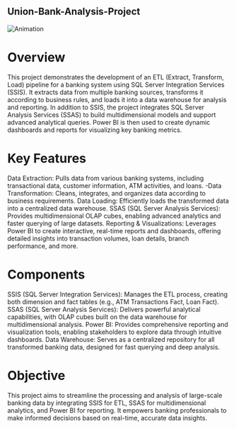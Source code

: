 ## Union-Bank-Analysis-Project
![Animation](https://github.com/user-attachments/assets/dcff0325-3c99-4cf6-ba66-b31e217d0ff5)
# Overview
This project demonstrates the development of an ETL (Extract, Transform, Load) pipeline for a banking system using SQL Server Integration Services (SSIS). It extracts data from multiple banking sources, transforms it according to business rules, and loads it into a data warehouse for analysis and reporting. In addition to SSIS, the project integrates SQL Server Analysis Services (SSAS) to build multidimensional models and support advanced analytical queries. Power BI is then used to create dynamic dashboards and reports for visualizing key banking metrics.

# Key Features
  Data Extraction: Pulls data from various banking systems, including transactional data, customer information, ATM activities, and loans. -Data                   Transformation: Cleans, integrates, and organizes data according to business requirements.
  Data Loading: Efficiently loads the transformed data into a centralized data warehouse.
  SSAS (SQL Server Analysis Services): Provides multidimensional OLAP cubes, enabling advanced analytics and faster querying of large datasets.
  Reporting & Visualizations: Leverages Power BI to create interactive, real-time reports and dashboards, offering detailed insights into transaction               volumes, loan details, branch performance, and more.

# Components
SSIS (SQL Server Integration Services): Manages the ETL process, creating both dimension and fact tables (e.g., ATM Transactions Fact, Loan Fact).
SSAS (SQL Server Analysis Services): Delivers powerful analytical capabilities, with OLAP cubes built on the data warehouse for multidimensional analysis.
Power BI: Provides comprehensive reporting and visualization tools, enabling stakeholders to explore data through intuitive dashboards.
Data Warehouse: Serves as a centralized repository for all transformed banking data, designed for fast querying and deep analysis.

# Objective
This project aims to streamline the processing and analysis of large-scale banking data by integrating SSIS for ETL, SSAS for multidimensional analytics, and Power BI for reporting. It empowers banking professionals to make informed decisions based on real-time, accurate data insights.
